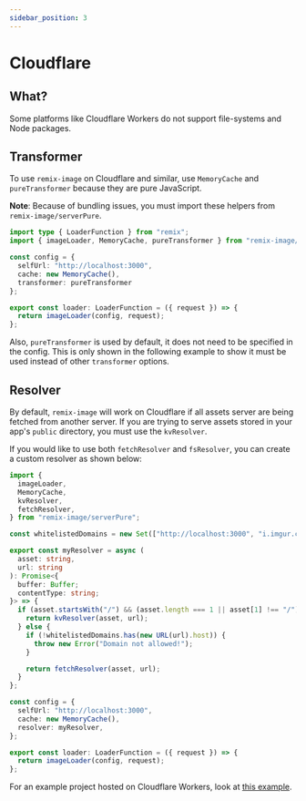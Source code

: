 ```yaml
---
sidebar_position: 3
---
```


# Cloudflare

## What?
Some platforms like Cloudflare Workers do not support file-systems and Node packages.

## Transformer
To use `remix-image` on Cloudflare and similar, use `MemoryCache` and `pureTransformer` because they are pure JavaScript.

**Note**: Because of bundling issues, you must import these helpers from `remix-image/serverPure`.

```typescript jsx
import type { LoaderFunction } from "remix";
import { imageLoader, MemoryCache, pureTransformer } from "remix-image/serverPure";

const config = {
  selfUrl: "http://localhost:3000",
  cache: new MemoryCache(),
  transformer: pureTransformer
};

export const loader: LoaderFunction = ({ request }) => {
  return imageLoader(config, request);
};
```
Also, `pureTransformer` is used by default, it does not need to be specified in the config.
This is only shown in the following example to show it must be used instead of other `transformer` options.


## Resolver
By default, `remix-image` will work on Cloudflare if all assets server are being fetched from another server.
If you are trying to serve assets stored in your app's `public` directory, you must use the `kvResolver`.

If you would like to use both `fetchResolver` and `fsResolver`, you can create a custom resolver as shown below:
```typescript jsx
import {
  imageLoader,
  MemoryCache,
  kvResolver,
  fetchResolver,
} from "remix-image/serverPure";

const whitelistedDomains = new Set(["http://localhost:3000", "i.imgur.com"]);

export const myResolver = async (
  asset: string,
  url: string
): Promise<{
  buffer: Buffer;
  contentType: string;
}> => {
  if (asset.startsWith("/") && (asset.length === 1 || asset[1] !== "/")) {
    return kvResolver(asset, url);
  } else {
    if (!whitelistedDomains.has(new URL(url).host)) {
      throw new Error("Domain not allowed!");
    }

    return fetchResolver(asset, url);
  }
};

const config = {
  selfUrl: "http://localhost:3000",
  cache: new MemoryCache(),
  resolver: myResolver,
};

export const loader: LoaderFunction = ({ request }) => {
  return imageLoader(config, request);
};
```

For an example project hosted on Cloudflare Workers, look at [this example](https://github.com/Josh-McFarlin/remix-image/tree/master/examples/cloudflare).
